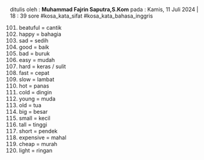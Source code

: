 ditulis oleh : **Muhammad Fajrin Saputra,S.Kom**
pada : Kamis, 11 Juli  2024 | 18 : 39 sore
#kosa_kata_sifat #kosa_kata_bahasa_inggris 

101. beatuful = cantik
102. happy = bahagia
103. sad = sedih
104. good = baik
105. bad = buruk
106. easy = mudah
107. hard = keras / sulit
108. fast = cepat
109. slow = lambat
110. hot = panas
111. cold = dingin
112. young = muda
113. old = tua
114. big = besar
115. small = kecil
116. tall = tinggi
117. short = pendek
118. expensive = mahal
119. cheap = murah
200. light = ringan
